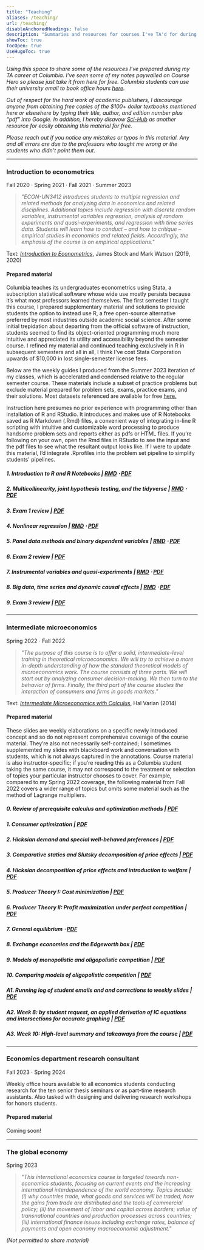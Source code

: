 ```yaml
---
title: "Teaching"
aliases: /teaching/
url: /teaching/
disableAnchoredHeadings: false
description: "Summaries and resources for courses I've TA'd for during my teaching career at Columbia University"
showToc: true
TocOpen: true
UseHugoToc: true
---
```


*Using this space to share some of the resources I’ve prepared during my TA career at Columbia. I’ve seen some of my notes paywalled on Course Hero so please just take it from here for free. Columbia students can use their university email to book office hours [here](https://calendly.com/wmadavis/).*  

*Out of respect for the hard work of academic publishers, I discourage anyone from obtaining free copies of the $100+ dollar textbooks mentioned here or elsewhere by typing their title, author, and edition number plus “pdf” into Google. In addition, I hereby disavow [Sci-Hub](https://sci-hub.se/database) as another resource for easily obtaining this material for free.*


*Please reach out if you notice any mistakes or typos in this material. Any and all errors are due to the professors who taught me wrong or the students who didn’t point them out.*  

---

### Introduction to econometrics

Fall 2020 $\cdot$ Spring 2021 $\cdot$ Fall 2021 $\cdot$ Summer 2023  

> *"ECON-UN3412 introduces students to multiple regression and related methods for analyzing data in economics and related disciplines. Additional topics include regression with discrete random variables, instrumental variables regression, analysis of random experiments and quasi-experiments, and regression with time series data. Students will learn how to conduct – and how to critique – empirical studies in economics and related fields. Accordingly, the emphasis of the course is on empirical applications."*  

Text: [*Introduction to Econometrics*](https://www.sea-stat.com/wp-content/uploads/2020/08/James-H.-Stock-Mark-W.-Watson-Introduction-to-Econometrics-Global-Edition-Pearson-Education-Limited-2020.pdf), James Stock and Mark Watson (2019, 2020)

#### Prepared material

Columbia teaches its undergraduates econometrics using Stata, a subscription statistical software whose wide use mostly persists because it’s what most professors learned themselves. The first semester I taught this course, I prepared supplementary material and solutions to provide students the option to instead use R, a free open-source alternative preferred by most industries outside academic social science. After some initial trepidation about departing from the official software of instruction, students seemed to find its object-oriented programming much more intuitive and appreciated its utility and accessibility beyond the semester course. I refined my material and continued teaching exclusively in R in subsequent semesters and all in all, I think I've cost Stata Corporation upwards of $10,000 in lost single-semester license fees.

Below are the weekly guides I produced from the Summer 2023 iteration of my classes, which is accelerated and condensed relative to the regular semester course. These materials include a subset of practice problems but exclude material prepared for problem sets, exams, practice exams, and their solutions. Most datasets referenced are available for free [here.](https://www.princeton.edu/~mwatson/Stock-Watson_4E/Stock-Watson-Resources-4e.html)

Instruction here presumes no prior experience with programming other than installation of R and RStudio. It introduces and makes use of R Notebooks saved as R Markdown (.Rmd) files, a convenient way of integrating in-line R scripting with intuitive and customizable word processing to produce handsome problem sets and reports either as pdfs or HTML files. If you’re following on your own, open the Rmd files in RStudio to see the input and the pdf files to see what the resultant output looks like. If I were to update this material, I’d integrate .Rprofiles into the problem set pipeline to simplify students' pipelines.

##### 1. Introduction to R and R Notebooks | [RMD](/teaching/metrics-2023-summer/01-R-Introduction.Rmd) $\cdot$ [PDF](/teaching/metrics-2023-summer/01-R-Introduction.pdf)

##### 2. Multicollinearity, joint hypothesis testing, and the tidyverse   |   [RMD](/teaching/metrics-2023-summer/02-Multicollinearity-JointHypotheses.Rmd) $\cdot$ [PDF](/teaching/metrics-2023-summer/02-Multicollinearity-JointHypotheses.pdf)

##### 3. Exam 1 review   |   [PDF](/teaching/metrics-2023-summer/03-ExtraNotes.pdf)

##### 4. Nonlinear regression   |   [RMD](/teaching/metrics-2023-summer/04-NonLinearRegression.Rmd) $\cdot$ [PDF](/teaching/metrics-2023-summer/04-NonLinearRegression.pdf)

##### 5. Panel data methods and binary dependent variables   |   [RMD](/teaching/metrics-2023-summer/05-Panels-BinaryDVs.Rmd) $\cdot$ [PDF](/teaching/metrics-2023-summer/05-Panels-BinaryDVs.pdf)

##### 6. Exam 2 review   |   [PDF](/teaching/metrics-2023-summer/05-FixedEffects.pdf)

##### 7. Instrumental variables and quasi-experiments   |   [RMD](/teaching/metrics-2023-summer/07-Instruments-Experiments.Rmd) $\cdot$ [PDF](/teaching/metrics-2023-summer/07-Instruments-Experiments.pdf)

##### 8. Big data, time series and dynamic causal effects   |   [RMD](/teaching/metrics-2023-summer/08-TimeSeries-DynamicCausalEffects.Rmd) $\cdot$ [PDF](/teaching/metrics-2023-summer/08-TimeSeries-DynamicCausalEffects.pdf)

##### 9. Exam 3 review   |   [PDF](/teaching/metrics/2023-summer/09-Exam3-Review.pdf)

---

### Intermediate microeconomics

Spring 2022 $\cdot$ Fall 2022  

> *"The purpose of this course is to offer a solid, intermediate-level training in theoretical microeconomics. We will try to achieve a more in-depth understanding of how the standard theoretical models of microeconomics work. The course consists of three parts. We will start out by analyzing consumer decision-making. We then turn to the behavior of firms. Finally, the third part of the course studies the interaction of consumers and firms in goods markets."*  

Text: [*Intermediate Microeconomics with Calculus*](https://fac.ksu.edu.sa/sites/default/files/microeco-_varian.pdf), Hal Varian (2014)

#### Prepared material

These slides are weekly elaborations on a specific newly introduced concept and so do not represent comprehensive coverage of the course material. They’re also not necessarily self-contained; I sometimes supplemented my slides with blackboard work and conversation with students, which is not always captured in the annotations. Course material is also instructor-specific; if you’re reading this as a Columbia student taking the same course, it may not correspond to the treatment or selection of topics your particular instructor chooses to cover. For example, compared to my Spring 2022 coverage, the following material from Fall 2022 covers a wider range of topics but omits some material such as the method of Lagrange multipliers.

##### 0. Review of prerequisite calculus and optimization methods   |   [PDF](/teaching/micro-2022-fall/00-OptimizationReview.pdf)

##### 1. Consumer optimization   |   [PDF](/teaching/micro-2022-fall/01-ConsumerOptimization.pdf)

##### 2. Hicksian demand and special well-behaved preferences   |   [PDF](/teaching/micro-2022-fall/02-HicksianDemand-SpecialPreferences.pdf)

##### 3. Comparative statics and Slutsky decomposition of price effects   |   [PDF](/teaching/micro-2022-fall/03-ComparativeStatics-IncomeSubstitutionEffects.pdf)

##### 4. Hicksian decomposition of price effects and introduction to welfare   |   [PDF](/teaching/micro-2022-fall/04-HicksianDecomposition-Welfare.pdf)

##### 5. Producer Theory I: Cost minimization   |   [PDF](/teaching/micro-2022-fall/05-ProducerTheory-CostMinimization.pdf)

##### 6. Producer Theory II: Profit maximization under perfect competition   |   [PDF](/teaching/micro-2022-fall/06-ProducerTheory-ProfitMaximization-MarketEquilibrium.pdf)

##### 7. General equilibrium $\cdot$ [PDF](/teaching/micro-2022-fall/07-GeneralEquilibrium.pdf)

##### 8. Exchange economies and the Edgeworth box   |   [PDF](/teaching/micro-2022-fall/08-ExchangeEconomies-MarketClearing-NonInteriorSolutions.pdf)

##### 9. Models of monopolistic and oligopolistic competition   |   [PDF](/teaching/micro-2022-fall/09-ImperfectCompetition.pdf)

##### 10. Comparing models of oligopolistic competition   |   [PDF](/teaching/micro-2022-fall/10-FinalReview.pdf)

##### A1. Running log of student emails and and corrections to weekly slides   |   [PDF](/teaching/micro-2022-fall/00-RunningUpdates.pdf)

##### A2. Week 8: by student request, an applied derivation of IC equations and intersections for accurate graphing   |   [PDF](/teaching/micro-2022-fall/08-GraphingExample.pdf)

##### A3. Week 10: High-level summary and takeaways from the course   |   [PDF](/teaching/micro-2022-fall/10-CourseSummary.pdf)

---

### Economics department research consultant

Fall 2023 $\cdot$ Spring 2024  

Weekly office hours available to all economics students conducting research for the ten senior thesis seminars or as part-time research assistants. Also tasked with designing and delivering research workshops for honors students.

#### Prepared material

Coming soon!

---

### The global economy

Spring 2023

> *"This international economics course is targeted towards non-economics students, focusing on current events and the increasing international interdependence of the world economy. Topics incude: (i) why countries trade, what goods and services will be traded, how the gains from trade are distributed and the tools of commercial policy; (ii) the movement of labor and capital across borders; value of transnational countries and production processes across countries; (iii) international finance issues including exchange rates, balance of payments and open economy macroeconomic adjustment."*

*(Not permitted to share material)*